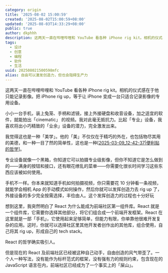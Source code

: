```yaml
---
category: origin
title: '2025-08-02 15:00:59'
created: '2025-08-02T15:00:59+08:00'
updated: '2025-08-03T14:33:29+08:00'
public: true
author: dkphhh
description: 这两天一直在哔哩哔哩和 YouTube 看各种 iPhone rig kit。相机的仪式感在于他只能记录影像……
tags:
  - 设计
  - 创意
  - 编程
  - 软件
  - 生活
uuid: 202508021500598mfc
alias: 自由可以激发创造力，但也会阻碍生产力
---
```


这两天一直在哔哩哔哩和 YouTube 看各种 iPhone rig kit。相机的仪式感在于他只能记录影像。把 iPhone rig up，等于让 iPhone 变成一台只适合记录影像的专用设备。

小小一台手机，装上兔笼、手柄和滤镜，接上外接硬盘和收音设备，加之适宜的软件，就能拍出「cinematic」 的视频。我对此毫无抵抗力。比起「专业」设备，我喜欢将出小巧精致的「业余」设备的潜力，完全激发出来。

我觉得这也是一种「美学」。他的「美」不仅仅在于精巧的外在，也包括物尽其用的美德，和一种一目了然的简单性，这也是一种[[2025-03-09_12-42-37|便利贴的哲学]]。

专业设备就像一个黑箱，你知道它可以拍摄专业级影像，但你不知道它是怎么做到的——满身的按钮和接口，还有眼花缭乱的菜单——你需要化很长时间学习这些东西应该被如何使用。

手机不一样。你本来就知道手机如何拍摄视频，你只需要花 10 分钟看一条视频，就能学会相机 App 的手动模式如何操作，然后你就可以发挥创造力去 rig up 了，外接设备的多少完全按需选择，丰俭由人。这个发挥创造力的过程也十分好玩

想到这里，我突然明白了 React 为什么能成为前端社区第一组件库。React 就是一个组件库，它需要你选择其他部分，将它们组合成一个前端开发框架。React 在这里就是一部「手机」，它使用起来足够简单，但能力有限，你单靠他很难开发复杂的应用。这时，你就可以选择社区里其他开发者创作出的其他库，组合使用，自己将其 rig up，形成自己的 tech stack。

React 的哲学确实吸引人。

但是现在的 React 及前端社区已经被这种自己动手，自由创造的风气带歪了。一个人一种写法，没有能作为标杆范式的框架，没有强有力的规则约束，包含现在的 JavaScript 语言在内，前端社区已经成为了一个事实上的「屎山」。

[//begin]: # "Autogenerated link references for markdown compatibility"
[2025-03-09_12-42-37|便利贴的哲学]: 2025-03-09_12-42-37 "2025-03-09 12:42:37"
[//end]: # "Autogenerated link references"
